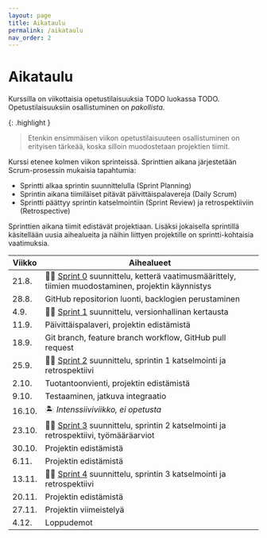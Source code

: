 ```yaml
---
layout: page
title: Aikataulu
permalink: /aikataulu
nav_order: 2
---
```


# Aikataulu

Kurssilla on viikottaisia opetustilaisuuksia TODO luokassa TODO. Opetustilaisuuksiin osallistuminen on _pakollista_.

{: .highlight }

> Etenkin ensimmäisen viikon opetustilaisuuteen osallistuminen on erityisen tärkeää, koska silloin muodostetaan projektien tiimit.

Kurssi etenee kolmen viikon sprinteissä. Sprinttien aikana järjestetään Scrum-prosessin mukaisia tapahtumia:

- Sprintti alkaa sprintin suunnittelulla (Sprint Planning)
- Sprintin aikana tiimiläiset pitävät päivittäispalavereja (Daily Scrum)
- Sprintti päättyy sprintin katselmointiin (Sprint Review) ja retrospektiiviin (Retrospective)

Sprinttien aikana tiimit edistävät projektiaan. Lisäksi jokaisella sprintillä käsitellään uusia aihealueita ja näihin liittyen projektille on sprintti-kohtaisia vaatimuksia.

| Viikko | Aihealueet                                                                                                 |
| ------ | ---------------------------------------------------------------------------------------------------------- |
| 21.8.  | 🏃‍♂️ [Sprint 0](/sprint-0) suunnittelu, ketterä vaatimusmäärittely, tiimien muodostaminen, projektin käynnistys |
| 28.8.  | GitHub repositorion luonti, backlogien perustaminen                                                        |
| 4.9.   | 🏃‍♂️ [Sprint 1](/sprint-1) suunnittelu, versionhallinan kertausta                                               |
| 11.9.  | Päivittäispalaveri, projektin edistämistä                                                                  |
| 18.9.  | Git branch, feature branch workflow, GitHub pull request                                                   |
| 25.9.  | 🏃‍♂️ [Sprint 2](/sprint-2) suunnittelu, sprintin 1 katselmointi ja retrospektiivi                               |
| 2.10.  | Tuotantoonvienti, projektin edistämistä                                                                    |
| 9.10.  | Testaaminen, jatkuva integraatio                                                                           |
| 16.10. | 🏝️ _Intenssiiviviikko, ei opetusta_                                                                           |
| 23.10. | 🏃‍♂️ [Sprint 3](/sprint-3) suunnittelu, sprintin 2 katselmointi ja retrospektiivi, työmääräarviot               |
| 30.10. | Projektin edistämistä                                                                                      |
| 6.11.  | Projektin edistämistä                                                                                      |
| 13.11. | 🏃‍♂️ [Sprint 4](/sprint-4) suunnittelu, sprintin 3 katselmointi ja retrospektiivi                               |
| 20.11. | Projektin edistämistä                                                                                      |
| 27.11. | Projektin viimeistelyä                                                                                     |
| 4.12.  | Loppudemot                                                                                                 |
